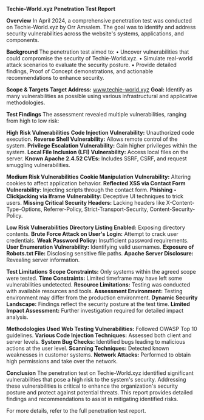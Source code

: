 **Techie-World.xyz Penetration Test Report**

**Overview**
In April 2024, a comprehensive penetration test was conducted on Techie-World.xyz by Orr Amsalem. The goal was to identify and address security vulnerabilities across the website's systems, applications, and components.

**Background**
The penetration test aimed to:
• Uncover vulnerabilities that could compromise the security of Techie-World.xyz.
• Simulate real-world attack scenarios to evaluate the security posture.
• Provide detailed findings, Proof of Concept demonstrations, and actionable recommendations to enhance security.

**Scope & Targets**
**Target Address:** www.techie-world.xyz
**Goal:** Identify as many vulnerabilities as possible using various infrastructural and applicative methodologies.

**Test Findings**
The assessment revealed multiple vulnerabilities, ranging from high to low risk:

**High Risk Vulnerabilities**
**Code Injection Vulnerability:** Unauthorized code execution.
**Reverse Shell Vulnerability:** Allows remote control of the system.
**Privilege Escalation Vulnerability:** Gain higher privileges within the system.
**Local File Inclusion (LFI) Vulnerability:** Access local files on the server.
**Known Apache 2.4.52 CVEs:**  Includes SSRF, CSRF, and request smuggling vulnerabilities.

**Medium Risk Vulnerabilities**
**Cookie Manipulation Vulnerability:** Altering cookies to affect application behavior.
**Reflected XSS via Contact Form Vulnerability:** Injecting scripts through the contact form.
**Phishing** **- Clickjacking via Iframe Vulnerability:** Deceptive UI techniques to trick users.
**Missing Critical Security Headers:** Lacking headers like X-Content-Type-Options, Referrer-Policy, Strict-Transport-Security, Content-Security-Policy.

**Low Risk Vulnerabilities**
**Directory Listing Enabled:** Exposing directory contents.
**Brute Force Attack on User's Login:** Attempt to crack user credentials.
**Weak Password Policy:** Insufficient password requirements.
**User Enumeration Vulnerability:** Identifying valid usernames.
**Exposure of Robots.txt File:** Disclosing sensitive file paths.
**Apache Server Disclosure:** Revealing server information.

**Test Limitations**
**Scope Constraints:** Only systems within the agreed scope were tested.
**Time Constraints:** Limited timeframe may have left some vulnerabilities undetected.
**Resource Limitations:** Testing was conducted with available resources and tools.
**Assessment Environment:** Testing environment may differ from the production environment.
**Dynamic Security Landscape:** Findings reflect the security posture at the test time.
**Limited Impact Assessment:** Further investigation required for detailed impact analysis.

**Methodologies Used**
**Web Testing Vulnerabilities:** Followed OWASP Top 10 guidelines.
**Various Code Injection Techniques:** Assessed both client and server levels.
**System Bug Checks:** Identified bugs leading to malicious actions at the user level.
**Scanning Techniques:** Detected known weaknesses in customer systems.
**Network Attacks:** Performed to obtain high permissions and take over the network.

**Conclusion** 
The penetration test on Techie-World.xyz identified significant vulnerabilities that pose a high risk to the system's security. Addressing these vulnerabilities is critical to enhance the organization's security posture and protect against potential threats. This report provides detailed findings and recommendations to assist in mitigating identified risks.

For more details, refer to the full penetration test report.
